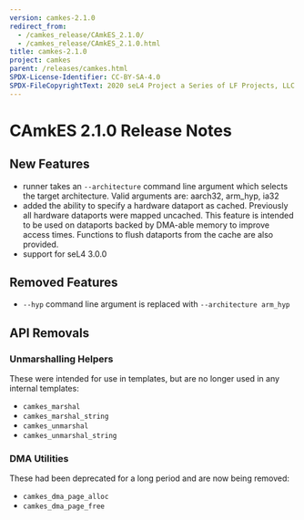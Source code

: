 ```yaml
---
version: camkes-2.1.0
redirect_from:
  - /camkes_release/CAmkES_2.1.0/
  - /camkes_release/CAmkES_2.1.0.html
title: camkes-2.1.0
project: camkes
parent: /releases/camkes.html
SPDX-License-Identifier: CC-BY-SA-4.0
SPDX-FileCopyrightText: 2020 seL4 Project a Series of LF Projects, LLC.
---
```

# CAmkES 2.1.0 Release Notes


## New Features


- runner takes an `--architecture` command line argument which selects
      the target architecture. Valid arguments are: aarch32, arm_hyp,
      ia32
- added the ability to specify a hardware dataport as cached.
      Previously all hardware dataports were mapped uncached. This
      feature is intended to be used on dataports backed by DMA-able
      memory to improve access times. Functions to flush dataports from
      the cache are also provided.
- support for seL4 3.0.0

## Removed Features


- `--hyp` command line argument is replaced with
      `--architecture arm_hyp`

## API Removals


### Unmarshalling Helpers
These were intended for use in templates, but are no longer used in any internal templates:
 * `camkes_marshal`
 * `camkes_marshal_string`
 * `camkes_unmarshal`
 * `camkes_unmarshal_string`

### DMA Utilities
 These had been deprecated for a long period and are now being removed:
 * `camkes_dma_page_alloc`
 * `camkes_dma_page_free`

